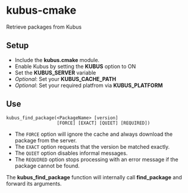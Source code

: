 # kubus-cmake
Retrieve packages from Kubus


## Setup
* Include the __kubus.cmake__ module.
* Enable Kubus by setting the __KUBUS__ option to ON
* Set the __KUBUS_SERVER__ variable
* _Optional_: Set your __KUBUS_CACHE_PATH__
* _Optional_: Set your required platfrom via __KUBUS_PLATFORM__


## Use
```
kubus_find_package(<PackageName> [version] 
                   [FORCE] [EXACT] [QUIET] [REQUIRED])
```

* The ```FORCE``` option will ignore the cache and always download the package from the server.
* The ```EXACT``` option requests that the version be matched exactly.
* The ```QUIET``` option disables informal messages.
* The ```REQUIRED``` option stops processing with an error message if the package cannot be found.

The __kubus_find_package__ function will internally call __find_package__ and forward its arguments.
